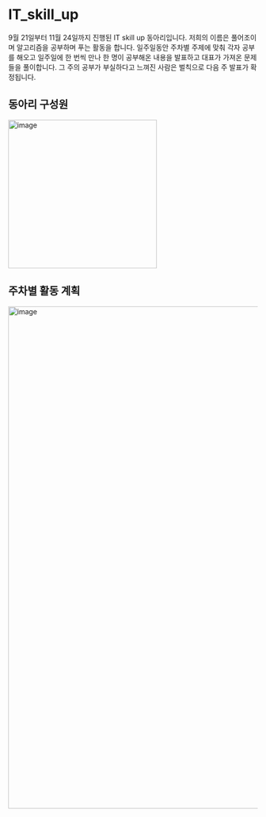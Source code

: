# IT_skill_up

9월 21일부터 11월 24일까지 진행된 IT skill up 동아리입니다.
저희의 이름은 풀어조이며 알고리즘을 공부하며 푸는 활동을 합니다.
일주일동안 주차별 주제에 맞춰 각자 공부를 해오고 일주일에 한 번씩 만나 한 명이 공부해온 내용을 발표하고 대표가 가져온 문제들을 풀이합니다.
그 주의 공부가 부실하다고 느껴진 사람은 벌칙으로 다음 주 발표가 확정됩니다.

## 동아리 구성원
<img width="300" alt="image" src="https://github.com/alswp006/IT_skill_up/assets/102672547/59d6574d-de9c-4496-9827-5f640aa22d8c">

## 주차별 활동 계획
<img width="1015" alt="image" src="https://github.com/alswp006/IT_skill_up/assets/102672547/54cecd29-c71d-4dbb-a54e-a2a6607ec59e">
